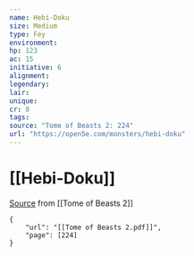 ```yaml
---
name: Hebi-Doku
size: Medium
type: Fey
environment: 
hp: 123
ac: 15
initiative: 6
alignment: 
legendary: 
lair: 
unique: 
cr: 8
tags: 
source: "Tome of Beasts 2: 224"
url: "https://open5e.com/monsters/hebi-doku"
---
```

# [[Hebi-Doku]]

[Source](zotero://open-pdf/library/items/9UQIAB6R?page=224) from [[Tome of Beasts 2]]

```pdf
{
	"url": "[[Tome of Beasts 2.pdf]]",
	"page": [224]
}
```


